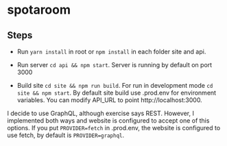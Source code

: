 # spotaroom

## Steps

- Run `yarn install` in root or `npm install` in each folder site and api.

- Run server `cd api && npm start`. Server is running by default on port 3000

- Build site `cd site && npm run build`. 
For run in development mode `cd site && npm start`. By default site build use .prod.env for environment variables. You can modify API_URL to point http://localhost:3000. 

I decide to use GraphQL, although exercise says REST. However, I implemented both ways and website is configured to accept one of this options. If you put `PROVIDER=fetch` in .prod.env, the website is configured to use fetch, by default is `PROVIDER=graphql`.

